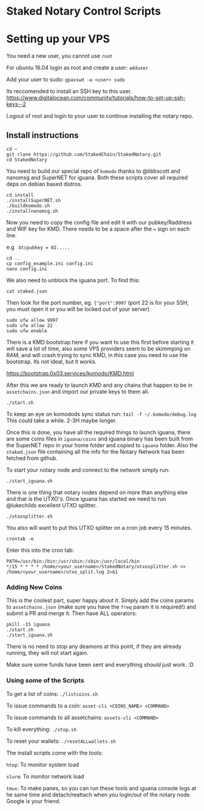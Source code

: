 # Staked Notary Control Scripts

# Setting up your VPS
You need a new user, you cannot use `root`

For ubuntu 16.04 login as root and create a user: `adduser`

Add your user to sudo: `gpasswd -a <user> sudo`

Its reccomended to install an SSH key to this user. https://www.digitalocean.com/community/tutorials/how-to-set-up-ssh-keys--2

Logout of root and login to your user to continue installing the notary repo.

## Install instructions
```shell
cd ~
git clone https://github.com/StakedChain/StakedNotary.git
cd StakedNotary
```

You need to build our special repo of `komodo` thanks to @libbscott and nanomsg and SuperNET for iguana. Both these scripts cover all required deps on debian based distros.

```shell
cd install
./installSuperNET.sh
./buildkomodo.sh
./installnanomsg.sh
```

Now you need to copy the config file and edit it with our pubkey/Raddress and WIF key for KMD. There needs to be a space after the `=` sign on each line.

e.g ` btcpubkey = 02.....`

```shell
cd ..
cp config_example.ini config.ini
nano config.ini
```
We also need to unblock the iguana port. To find this:
```shell
cat staked.json
```
Then look for the port number, eg. `{"port":9997` (port 22 is for your SSH, you must open it or you will be locked out of your server)

```shell
sudo ufw allow 9997
sudo ufw allow 22
sudo ufw enable
```
There is a KMD bootstrap here if you want to use this first before starting it will save a lot of time, also some VPS providers seem to be skimmping on RAM, and will crash trying to sync KMD, in this case you need to use hte bootstrap. Its not ideal, but it works. 

https://bootstrap.0x03.services/komodo/KMD.html

After this we are ready to launch KMD and any chains that happen to be in `assetchains.json` and import our private keys to them all.

```shell
./start.sh
```
To keep an eye on komodods sync status run: `tail -f ~/.komodo/debug.log` This could take a while. 2-3H maybe longer.

Once this is done, you have all the required things to launch iguana, there are some coins files in `iguana/coins` and iguana binary has been built from the SuperNET repo in your home folder and copied to `iguana` folder. Also the `staked.json` file containing all the info for the Notary Network has been fetched from github.

To start your notary node and connect to the network simply run:
```shell
./start_iguana.sh
```
There is one thing that notary nodes depend on more than anything else and that is the UTXO's. Once iguana has started we need to run @lukechilds excellent UTXO splitter.
```shell
./utxosplitter.sh
```
You also will want to put this UTXO splitter on a cron job every 15 minutes.
```shell
crontab -e
```
Enter this into the cron tab:
```
PATH=/usr/bin:/bin:/usr/sbin:/sbin:/usr/local/bin
*/15 * * * * /home/<your_username>/StakedNotary/utxosplitter.sh >> /home/<your_username>/utxo_split.log 2>&1
```

### Adding New Coins
This is the coolest part, super happy about it. Simply add the coins params to `assetchains.json` (make sure you have the `freq` param it is required!) and submit a PR and merge it. Then have ALL operators:
```shell
pkill -15 iguana
./start.sh
./start_iguana.sh
```
There is no need to stop any deamons at this point, if they are already running, they will not start again.

Make sure some funds have been sent and everything *should* just work. :D

### Using some of the Scripts
To get a list of coins: `./listcoins.sh`

To issue commands to a coin: `asset-cli <COINS_NAME> <COMMAND>`

To issue commands to all assetchains: `assets-cli <COMMAND>`

To kill everything: `./stop.sh`

To reset your wallets: `./resetALLwallets.sh`

The install scripts come with the tools:

`htop`: To monitor system load

`slurm`: To monitor network load

`tmux`: To make panes, so you can run these tools and iguana console logs at he same time and detach/reattach when you login/out of the notary node. Google is your friend.
